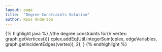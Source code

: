 ```yaml
---
layout: page
title:  "Degree Constraints Solution"
author: Ross Anderson
---
```


{% highlight java %}
//the degree constraints
for(V vertex: graph.getVertices()){
    cplex.addEq(Util.integerSum(cplex, edgeVariables, 
            graph.getIncidentEdges(vertex)), 2);
}
{% endhighlight %}